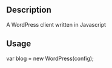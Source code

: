 ## Description
A WordPress client written in Javascript

## Usage

   var blog = new WordPress(config);

